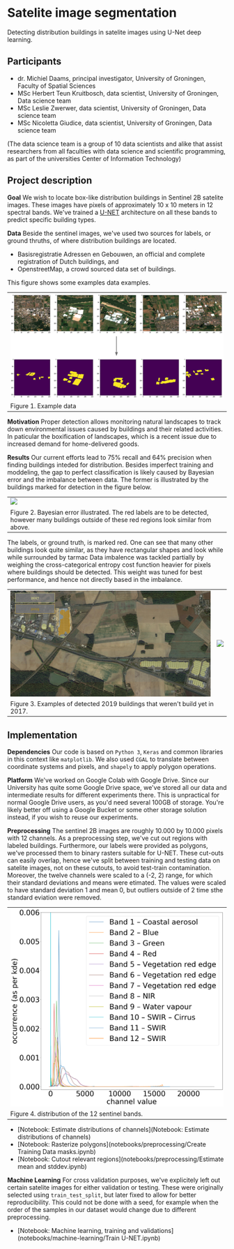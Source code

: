 # Satelite image segmentation

Detecting distribution buildings in satelite images using U-Net deep learning.

## Participants

 * dr. Michiel Daams, principal investigator, University of Groningen, Faculty of Spatial Sciences
 * MSc Herbert Teun Kruitbosch, data scientist, University of Groningen, Data science team
 * MSc Leslie Zwerwer, data scientist, University of Groningen, Data science team
 * MSc Nicoletta Giudice, data scientist, University of Groningen, Data science team

(The data science team is a group of 10 data scientists and alike that assist researchers from all faculties with data science and scientific programming, as part of the universities Center of Information Technology)

## Project description

**Goal** We wish to locate box-like distribution buildings in Sentinel 2B satelite images. These images have pixels of approximately 10 x 10 meters in 12 spectral bands. We've trained a [U-NET](https://lmb.informatik.uni-freiburg.de/people/ronneber/u-net/) architecture on all these bands to predict specific building types.

**Data** Beside the sentinel images, we've used two sources for labels, or ground thruths, of where distribution buildings are located.

 * Basisregistratie Adressen en Gebouwen, an official and complete registration of Dutch buildings, and
 * OpenstreetMap, a crowd sourced data set of buildings.

This figure shows some examples data examples.

<table>
  <tr>	
    <td><img src="images/example-prediction.png"/>
    
  </tr>
  <tr>
    <td>Figure 1. Example data</td>
  </tr>
</table>
 
**Motivation** Proper detection allows monitoring natural landscapes to track down environmental issues caused by buildings and their related activities. In paticular the boxification of landscapes, which is a recent issue due to increased demand for home-delivered goods.

**Results** Our current efforts lead to 75% recall and 64% precision when finding buildings inteded for distribution. Besides imperfect training and moddeling, the gap to perfect classification is likely caused by Bayesian error and the imbalance between data. The former is illustrated by the buildings marked for detection in the figure below. 


<table>
  <tr>
    <td><img src="images/example-data.png"/></td>
  </tr>
  <tr>
    <td>Figure 2. Bayesian error illustrated. The red labels are to be detected, however many buildings outside of these red regions look similar from above.</td>
  </tr>
</table>


The labels, or ground truth, is marked red. One can see that many other buildings look quite similar, as they have rectangular shapes and look while while surrounded by tarmac Data imbalence was tackled partially by weighing the cross-categorical entropy cost function heavier for pixels where buildings should be detected. This weight was tuned for best performance, and hence not directly based in the imbalance.

<table>
  <tr>
    <td><img src="images/example-2017-2019-01.png"/></td>
    <td><img src="(images/example-2017-2019-02.png"/></td>
  </tr>
  <tr>
    <td colspan="2">Figure 3. Examples of detected 2019 buildings that weren't build yet in 2017.</td>
  </tr>
</table>

## Implementation

**Dependencies** Our code is based on `Python 3`, `Keras` and common libraries in this context like `matplotlib`. We also used `CGAL` to translate between coordinate systems and pixels, and `shapely` to apply polygon operations.

**Platform** We've worked on Google Colab with Google Drive. Since our University has quite some Google Drive space, we've stored all our data and intermediate results for different experiments there. This is unpractical for normal Google Drive users, as you'd need several 100GB of storage. You're likely better off using a Google Bucket or some other storage solution instead, if you wish to reuse our experiments.

**Preprocessing** The sentinel 2B images are roughly 10.000 by 10.000 pixels with 12 channels. As a preprocessing step, we've cut out regions with labeled buildings. Furthermore, our labels were provided as polygons, we've processed them to binary rasters suitable for U-NET. These cut-outs can easily overlap, hence we've split between training and testing data on satelite images, not on these cutouts, to avoid test-train contamination. Moreover, the twelve channels were scaled to a (-2, 2) range, for which their standard deviations and means were etimated. The values were scaled to have standard deviation 1 and mean 0, but outliers outside of 2 time sthe standard eviation were removed.

<table>
  <tr>
    <td><img src="images/channel-distribution.png"/></td>
  </tr>
  <tr>
    <td colspan="2">Figure 4. distribution of the 12 sentinel bands.</td>
  </tr>
</table>

 * [Notebook: Estimate distributions of channels](Notebook: Estimate distributions of channels)
 * [Notebook: Rasterize polygons](notebooks/preprocessing/Create Training Data masks.ipynb)
 * [Notebook: Cutout relevant regions](notebooks/preprocessing/Estimate mean and stddev.ipynb)

**Machine Learning** For cross validation purposes, we've explicitely left out certain satelite images for either validation or testing. These were originally selected using `train_test_split`, but later fixed to allow for better reproducibility. This could not be done with a seed, for example when the order of the samples in our dataset would change due to different preprocessing.

 * [Notebook: Machine learning, training and validations](notebooks/machine-learning/Train U-NET.ipynb)



